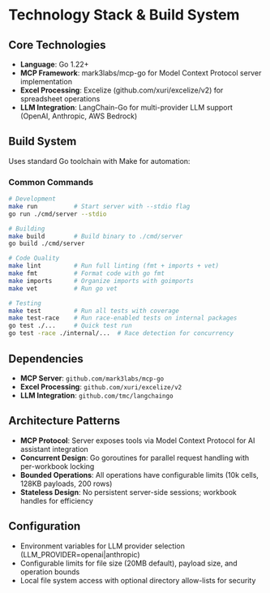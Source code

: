 # Technology Stack & Build System

## Core Technologies

- **Language**: Go 1.22+
- **MCP Framework**: mark3labs/mcp-go for Model Context Protocol server implementation
- **Excel Processing**: Excelize (github.com/xuri/excelize/v2) for spreadsheet operations
- **LLM Integration**: LangChain-Go for multi-provider LLM support (OpenAI, Anthropic, AWS Bedrock)

## Build System

Uses standard Go toolchain with Make for automation:

### Common Commands

```bash
# Development
make run          # Start server with --stdio flag
go run ./cmd/server --stdio

# Building
make build        # Build binary to ./cmd/server
go build ./cmd/server

# Code Quality
make lint         # Run full linting (fmt + imports + vet)
make fmt          # Format code with go fmt
make imports      # Organize imports with goimports
make vet          # Run go vet

# Testing
make test         # Run all tests with coverage
make test-race    # Run race-enabled tests on internal packages
go test ./...     # Quick test run
go test -race ./internal/...  # Race detection for concurrency
```

## Dependencies

- **MCP Server**: `github.com/mark3labs/mcp-go`
- **Excel Processing**: `github.com/xuri/excelize/v2`
- **LLM Integration**: `github.com/tmc/langchaingo`

## Architecture Patterns

- **MCP Protocol**: Server exposes tools via Model Context Protocol for AI assistant integration
- **Concurrent Design**: Go goroutines for parallel request handling with per-workbook locking
- **Bounded Operations**: All operations have configurable limits (10k cells, 128KB payloads, 200 rows)
- **Stateless Design**: No persistent server-side sessions; workbook handles for efficiency

## Configuration

- Environment variables for LLM provider selection (LLM_PROVIDER=openai|anthropic)
- Configurable limits for file size (20MB default), payload size, and operation bounds
- Local file system access with optional directory allow-lists for security